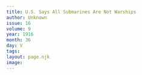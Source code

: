 ```yaml
---
title: U.S. Says All Submarines Are Not Warships
author: Unknown
issue: 16
volume: 9
year: 1916
month: 36
day: V
tags:
layout: page.njk
image:
---
```


